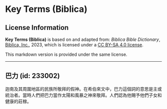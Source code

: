 # Key Terms (Biblica)

## License Information

**Key Terms (Biblica)** is based on and adapted from: _Biblica Bible Dictionary_, [Biblica, Inc.](https://www.biblica.com/), 2023, which is licensed under a [CC BY-SA 4.0 license](https://creativecommons.org/licenses/by-sa/4.0/legalcode.en).

This markdown version is provided under the same license.



--------------------------------

## 巴力 (id: 233002)

迦南及其周圍地區的民族所敬拜的假神。在希伯來文中，巴力這個詞的意思是主或統治者。當時人們把巴力當作太陽和風暴之神來敬拜。人們認為他賜予他們子女和健康的莊稼。


